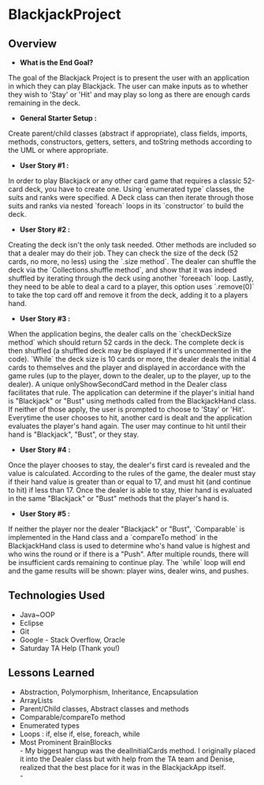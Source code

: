 # BlackjackProject

## Overview

- **What is the End Goal?**
<p>The goal of the Blackjack Project is to present the user with an application in which they can play Blackjack. The user can make inputs as to whether they wish to 'Stay' or 'Hit' and may play so long as there are enough cards remaining in the deck.

- **General Starter Setup :**
<p>Create parent/child classes (abstract if appropriate), class fields, imports, methods, constructors, getters, setters, and toString methods according to the UML or where appropriate.

- **User Story #1 :** 
<p>In order to play Blackjack or any other card game that requires a classic 52-card deck, you have to create one. Using `enumerated type` classes, the suits and ranks were specified. A Deck class can then iterate through those suits and ranks via nested `foreach` loops in its `constructor` to build the deck.

- **User Story #2 :** 
<p>Creating the deck isn't the only task needed. Other methods are included so that a dealer may do their job. They can check the size of the deck (52 cards, no more, no less) using the `.size method`. The dealer can shuffle the deck via the `Collections.shuffle method`, and show that it was indeed shuffled by iterating through the deck using another `foreeach` loop. Lastly, they need to be able to deal a card to a player, this option uses `.remove(0)` to take the top card off and remove it from the deck, adding it to a players hand.

- **User Story #3 :** 
<p>When the application begins, the dealer calls on the `checkDeckSize method` which should return 52 cards in the deck. The complete deck is then shuffled (a shuffled deck may be displayed if it's uncommented in the code). `While` the deck size is 10 cards or more, the dealer deals the initial 4 cards to themselves and the player and displayed in accordance with the game rules (up to the player, down to the dealer, up to the player, up to the dealer). A unique onlyShowSecondCard method in the Dealer class facilitates that rule. The application can determine if the player's initial hand is "Blackjack" or "Bust" using methods called from the BlackjackHand class. If neither of those apply, the user is prompted to choose to 'Stay' or 'Hit'. Everytime the user chooses to hit, another card is dealt and the application evaluates the player's hand again. The user may continue to hit until their hand is "Blackjack", "Bust", or they stay.

- **User Story #4 :** 
<p>Once the player chooses to stay, the dealer's first card is revealed and the value is calculated. According to the rules of the game, the dealer must stay if their hand value is greater than or equal to 17, and must hit (and continue to hit) if less than 17. Once the dealer is able to stay, thier hand is evaluated in the same "Blackjack" or "Bust" methods that the player's hand is. 

- **User Story #5 :** 
<p>If neither the player nor the dealer "Blackjack" or "Bust", `Comparable` is implemented in the Hand class and a `compareTo method` in the BlackjackHand class is used to determine who's hand value is highest and who wins the round or if there is a "Push". After multiple rounds, there will be insufficient cards remaining to continue play. The `while` loop will end and the game results will be shown: player wins, dealer wins, and pushes.

## Technologies Used
- Java~OOP
- Eclipse
- Git
- Google - Stack Overflow, Oracle
- Saturday TA Help (Thank you!)

## Lessons Learned
- Abstraction, Polymorphism, Inheritance, Encapsulation
- ArrayLists
- Parent/Child classes, Abstract classes and methods
- Comparable/compareTo method
- Enumerated types
- Loops : if, else if, else, foreach, while
- Most Prominent BrainBlocks
<br>- My biggest hangup was the dealInitialCards method. I originally placed it into the Dealer class but with help from the TA team and Denise, realized that the best place for it was in the BlackjackApp itself.
<br>- 